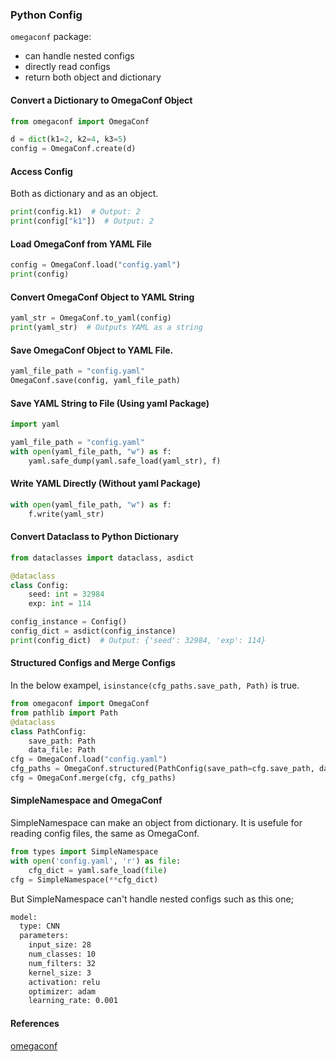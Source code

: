 ### Python Config

`omegaconf` package: 
- can handle nested configs 
- directly read configs
- return both object and dictionary

#### Convert a Dictionary to OmegaConf Object
```python
from omegaconf import OmegaConf

d = dict(k1=2, k2=4, k3=5)
config = OmegaConf.create(d)
```

#### Access Config

Both as dictionary and as an object.
```python
print(config.k1)  # Output: 2
print(config["k1"])  # Output: 2
```

#### Load OmegaConf from YAML File
```python
config = OmegaConf.load("config.yaml")
print(config)
```

#### Convert OmegaConf Object to YAML String
```python
yaml_str = OmegaConf.to_yaml(config)
print(yaml_str)  # Outputs YAML as a string
```

#### Save OmegaConf Object to YAML File.
```python
yaml_file_path = "config.yaml"
OmegaConf.save(config, yaml_file_path)
```

#### Save YAML String to File (Using yaml Package)
```python
import yaml

yaml_file_path = "config.yaml"
with open(yaml_file_path, "w") as f:
    yaml.safe_dump(yaml.safe_load(yaml_str), f)
```

#### Write YAML Directly (Without yaml Package)
```python
with open(yaml_file_path, "w") as f:
    f.write(yaml_str)
```

#### Convert Dataclass to Python Dictionary
```python
from dataclasses import dataclass, asdict

@dataclass
class Config:
    seed: int = 32984
    exp: int = 114

config_instance = Config()
config_dict = asdict(config_instance)
print(config_dict)  # Output: {'seed': 32984, 'exp': 114}
```

#### Structured Configs and Merge Configs

In the below exampel, `isinstance(cfg_paths.save_path, Path)` is true.
```python
from omegaconf import OmegaConf
from pathlib import Path
@dataclass
class PathConfig:
    save_path: Path
    data_file: Path
cfg = OmegaConf.load("config.yaml")
cfg_paths = OmegaConf.structured(PathConfig(save_path=cfg.save_path, data_file=cfg.data_file))
cfg = OmegaConf.merge(cfg, cfg_paths)
```

#### SimpleNamespace and OmegaConf

SimpleNamespace can make an object from dictionary. It is usefule for reading config files, the same as OmegaConf.

```python
from types import SimpleNamespace
with open('config.yaml', 'r') as file: 
    cfg_dict = yaml.safe_load(file)
cfg = SimpleNamespace(**cfg_dict)
```

But SimpleNamespace can't handle nested configs such as this one;
```bash
model:
  type: CNN
  parameters:
    input_size: 28
    num_classes: 10
    num_filters: 32
    kernel_size: 3
    activation: relu
    optimizer: adam
    learning_rate: 0.001
```

#### References

[omegaconf](https://omegaconf.readthedocs.io/en/latest/usage.html)